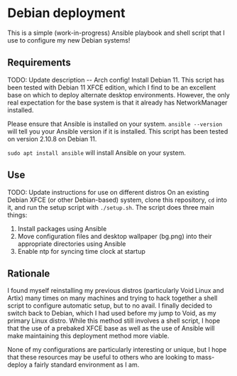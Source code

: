 # Debian deployment
This is a simple (work-in-progress) Ansible playbook and shell script that I use to configure my new Debian systems!

## Requirements
TODO: Update description -- Arch config!
Install Debian 11. This script has been tested with Debian 11 XFCE edition, which I find to be an excellent base on which to deploy alternate desktop environments. However, the only real expectation for the base system is that it already has NetworkManager installed. 

Please ensure that Ansible is installed on your system. 
`ansible --version` will tell you your Ansible version if it is installed. This script has been tested on version 2.10.8 on Debian 11. 

`sudo apt install ansible` will install Ansible on your system. 

## Use
TODO: Update instructions for use on different distros
On an existing Debian XFCE (or other Debian-based) system, clone this repository, `cd` into it, and run the setup script with `./setup.sh`. 
The script does three main things:
1. Install packages using Ansible
2. Move configuration files and desktop wallpaper (bg.png) into their appropriate directories using Ansible
3. Enable ntp for syncing time clock at startup

## Rationale
I found myself reinstalling my previous distros (particularly Void Linux and Artix) many times on many machines and trying to hack together a shell script to configure automatic setup, but to no avail. I finally decided to switch back to Debian, which I had used before my jump to Void, as my primary Linux distro. While this method still involves a shell script, I hope that the use of a prebaked XFCE base as well as the use of Ansible will make maintaining this deployment method more viable. 

None of my configurations are particularly interesting or unique, but I hope that these resources may be useful to others who are looking to mass-deploy a fairly standard environment as I am. 
